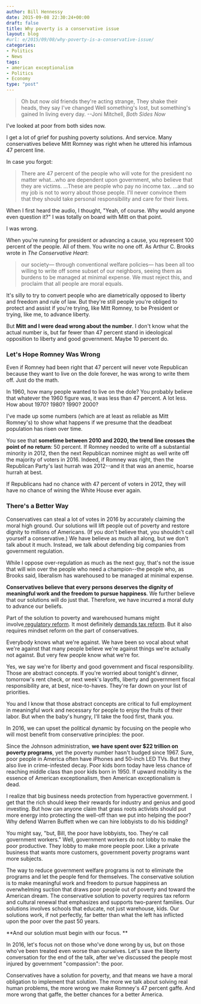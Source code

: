 ```yaml
---
author: Bill Hennessy
date: 2015-09-08 22:30:24+00:00
draft: false
title: Why poverty is a conservative issue
layout: blog
#url: e/2015/09/08/why-poverty-is-a-conservative-issue/
categories:
- Politics
- News
tags:
- american exceptionalism
- Politics
- Economy
type: "post"
---
```


> Oh but now old friends they're acting strange,
They shake their heads, they say I've changed
Well something's lost, but something's gained
In living every day.
--Joni Mitchell, _Both Sides Now_



I've looked at poor from both sides now.

I get a lot of grief for pushing poverty solutions. And service. Many conservatives believe Mitt Romney was right when he uttered his infamous 47 percent line.

In case you forgot:



> There are 47 percent of the people who will vote for the president no matter what...who are dependent upon government, who believe that they are victims. ...These are people who pay no income tax. ...and so my job is not to worry about those people. I'll never convince them that they should take personal responsibility and care for their lives.



When I first heard the audio, I thought, "Yeah, of course. Why would anyone even question it?" I was totally on board with Mitt on that point.

I was wrong.

When you're running for president or advancing a cause, you represent 100 percent of the people. All of them. You write no one off. As Arthur C. Brooks wrote in _The Conservative Heart_:



> our society— through conventional welfare policies— has been all too willing to write off some subset of our neighbors, seeing them as burdens to be managed at minimal expense. We must reject this, and proclaim that all people are moral equals.



It's silly to try to convert people who are diametrically opposed to liberty and freedom and rule of law. But they're still people you're obliged to protect and assist if you're trying, like Mitt Romney, to be President or trying, like me, to advance liberty.

But **Mitt and I were dead wrong about the number**. I don't know what the actual number is, but far fewer than 47 percent stand in ideological opposition to liberty and good government. Maybe 10 percent do.



### Let's Hope Romney Was Wrong



Even if Romney had been right that 47 percent will never vote Republican because they want to live on the dole forever, he was wrong to write them off. Just do the math.

In 1960, how many people wanted to live on the dole? You probably believe that whatever the 1960 figure was, it was less than 47 percent. A lot less. How about 1970? 1980? 1990? 2000?

I've made up some numbers (which are at least as reliable as Mitt Romney's) to show what happens if we presume that the deadbeat population has risen over time.



You see that **sometime between 2010 and 2020, the trend line crosses the point of no return**: 50 percent. If Romney needed to write off a substantial minority in 2012, then the next Republican nominee might as well write off the majority of voters in 2016. Indeed, if Romney was right, then the Republican Party's last hurrah was 2012--and it that was an anemic, hoarse hurrah at best.

If Republicans had no chance with 47 percent of voters in 2012, they will have no chance of wining the White House ever again.



### There's a Better Way



Conservatives can steal a lot of votes in 2016 by accurately claiming the moral high ground. Our solutions will lift people out of poverty and restore dignity to millions of Americans. (If you don't believe that, you shouldn't call yourself a conservative.) We have believe as much all along, but we don't talk about it much. Instead, we talk about defending big companies from government regulation.

While I oppose over-regulation as much as the next guy, that's not the issue that will win over the people who need a champion--the people who, as Brooks said, liberalism has warehoused to be managed at minimal expense.

**Conservatives believe that every persons deserves the dignity of meaningful work and the freedom to pursue happiness**. We further believe that our solutions will do just that. Therefore, we have incurred a moral duty to advance our beliefs.

Part of the solution to poverty and warehoused humans might involve[ regulatory reform](https://hennessysview.com/2012/11/05/this-is-why-you-are-underemployed/). It most definitely [demands tax reform](https://hennessysview.com/2015/09/07/same-sex-marriage-is-tax-problem/). But it also requires mindset reform on the part of conservatives.

Everybody knows what we're against. We have been so vocal about what we're against that many people believe we're against things we're actually not against. But very few people know what we're for.

Yes, we say we're for liberty and good government and fiscal responsibility. Those are abstract concepts. If you're worried about tonight's dinner, tomorrow's rent check, or next week's layoffs, liberty and government fiscal responsibility are, at best, nice-to-haves. They're far down on your list of priorities.

You and I know that those abstract concepts are critical to full employment in meaningful work and necessary for people to enjoy the fruits of their labor. But when the baby's hungry, I'll take the food first, thank you.

In 2016, we can upset the political dynamic by focusing on the people who will most benefit from conservative principles: the poor.

Since the Johnson administration, **we have spent over $22 trillion on poverty programs**, yet the poverty number hasn't budged since 1967. Sure, poor people in America often have iPhones and 50-inch LED TVs. But they also live in crime-infested decay. Poor kids born today have less chance of reaching middle class than poor kids born in 1950. If upward mobility is the essence of American exceptionalism, then American exceptionalism is dead.

I realize that big business needs protection from hyperactive government. I get that the rich should keep their rewards for industry and genius and good investing. But how can anyone claim that grass roots activists should put more energy into protecting the well-off than we put into helping the poor? Why defend Warren Buffett when we can hire lobbyists to do his bidding?

You might say, "but, Bill, the poor have lobbyists, too. They're call government workers." Well, government workers do not lobby to make the poor productive. They lobby to make more people poor. Like a private business that wants more customers, government poverty programs want more subjects.

The way to reduce government welfare programs is not to eliminate the programs and let the people fend for themselves. The conservative solution is to make meaningful work and freedom to pursue happiness an overwhelming suction that draws poor people out of poverty and toward the American dream. The conservative solution to poverty requires tax reform and cultural renewal that emphasizes and supports two-parent families. Our solutions involves schools that educate, not just warehouse, kids. Our solutions work, if not perfectly, far better than what the left has inflicted upon the poor over the past 50 years.

**And our solution must begin with our focus. **

In 2016, let's focus not on those who've done wrong by us, but on those who've been treated even worse than ourselves. Let's save the liberty conversation for the end of the talk, after we've discussed the people most injured by government "compassion": the poor.

Conservatives have a solution for poverty, and that means we have a moral obligation to implement that solution. The more we talk about solving real human problems, the more wrong we make Romney's 47 percent gaffe. And more wrong that gaffe, the better chances for a better America.






